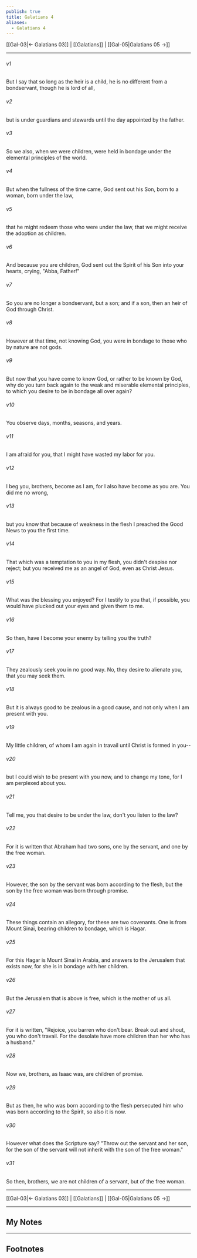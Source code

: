 ```yaml
---
publish: true
title: Galatians 4
aliases:
  - Galatians 4
---
```


[[Gal-03|← Galatians 03]] | [[Galatians]] | [[Gal-05|Galatians 05 →]]
***



###### v1 
But I say that so long as the heir is a child, he is no different from a bondservant, though he is lord of all, 

###### v2 
but is under guardians and stewards until the day appointed by the father. 

###### v3 
So we also, when we were children, were held in bondage under the elemental principles of the world. 

###### v4 
But when the fullness of the time came, God sent out his Son, born to a woman, born under the law, 

###### v5 
that he might redeem those who were under the law, that we might receive the adoption as children. 

###### v6 
And because you are children, God sent out the Spirit of his Son into your hearts, crying, "Abba, Father!" 

###### v7 
So you are no longer a bondservant, but a son; and if a son, then an heir of God through Christ. 

###### v8 
However at that time, not knowing God, you were in bondage to those who by nature are not gods. 

###### v9 
But now that you have come to know God, or rather to be known by God, why do you turn back again to the weak and miserable elemental principles, to which you desire to be in bondage all over again? 

###### v10 
You observe days, months, seasons, and years. 

###### v11 
I am afraid for you, that I might have wasted my labor for you. 

###### v12 
I beg you, brothers, become as I am, for I also have become as you are. You did me no wrong, 

###### v13 
but you know that because of weakness in the flesh I preached the Good News to you the first time. 

###### v14 
That which was a temptation to you in my flesh, you didn't despise nor reject; but you received me as an angel of God, even as Christ Jesus. 

###### v15 
What was the blessing you enjoyed? For I testify to you that, if possible, you would have plucked out your eyes and given them to me. 

###### v16 
So then, have I become your enemy by telling you the truth? 

###### v17 
They zealously seek you in no good way. No, they desire to alienate you, that you may seek them. 

###### v18 
But it is always good to be zealous in a good cause, and not only when I am present with you. 

###### v19 
My little children, of whom I am again in travail until Christ is formed in you-- 

###### v20 
but I could wish to be present with you now, and to change my tone, for I am perplexed about you. 

###### v21 
Tell me, you that desire to be under the law, don't you listen to the law? 

###### v22 
For it is written that Abraham had two sons, one by the servant, and one by the free woman. 

###### v23 
However, the son by the servant was born according to the flesh, but the son by the free woman was born through promise. 

###### v24 
These things contain an allegory, for these are two covenants. One is from Mount Sinai, bearing children to bondage, which is Hagar. 

###### v25 
For this Hagar is Mount Sinai in Arabia, and answers to the Jerusalem that exists now, for she is in bondage with her children. 

###### v26 
But the Jerusalem that is above is free, which is the mother of us all. 

###### v27 
For it is written, "Rejoice, you barren who don't bear. Break out and shout, you who don't travail. For the desolate have more children than her who has a husband."  

###### v28 
Now we, brothers, as Isaac was, are children of promise. 

###### v29 
But as then, he who was born according to the flesh persecuted him who was born according to the Spirit, so also it is now. 

###### v30 
However what does the Scripture say? "Throw out the servant and her son, for the son of the servant will not inherit with the son of the free woman." 

###### v31 
So then, brothers, we are not children of a servant, but of the free woman.

***
[[Gal-03|← Galatians 03]] | [[Galatians]] | [[Gal-05|Galatians 05 →]]

---
## My Notes

---
## Footnotes